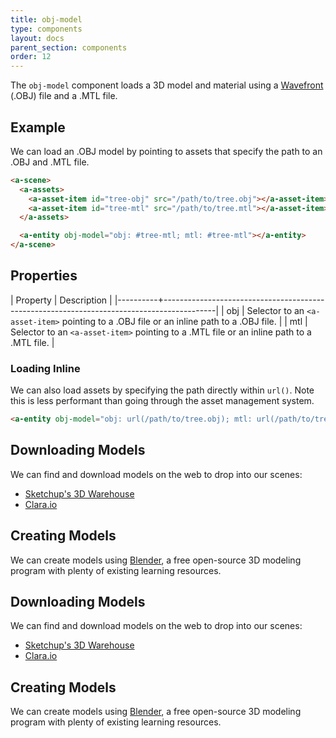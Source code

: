 ```yaml
---
title: obj-model
type: components
layout: docs
parent_section: components
order: 12
---
```


The `obj-model` component loads a 3D model and material using a [Wavefront](https://en.wikipedia.org/wiki/Wavefront) (.OBJ) file and a .MTL file.

## Example

We can load an .OBJ model by pointing to assets that specify the path to an .OBJ and .MTL file.

```html
<a-scene>
  <a-assets>
    <a-asset-item id="tree-obj" src="/path/to/tree.obj"></a-asset-item>
    <a-asset-item id="tree-mtl" src="/path/to/tree.mtl"></a-asset-item>
  </a-assets>

  <a-entity obj-model="obj: #tree-mtl; mtl: #tree-mtl"></a-entity>
</a-scene>
```

## Properties

| Property | Description                                                                               |
|----------+-------------------------------------------------------------------------------------------|
| obj      | Selector to an `<a-asset-item>` pointing to a .OBJ file or an inline path to a .OBJ file. |
| mtl      | Selector to an `<a-asset-item>` pointing to a .MTL file or an inline path to a .MTL file. |

### Loading Inline

We can also load assets by specifying the path directly within `url()`. Note this is less performant than going through the asset management system.

```html
<a-entity obj-model="obj: url(/path/to/tree.obj); mtl: url(/path/to/tree.mtl)"></a-entity>
```

## Downloading Models

We can find and download models on the web to drop into our scenes:

- [Sketchup's 3D Warehouse](https://3dwarehouse.sketchup.com)
- [Clara.io](https://clara.io)

## Creating Models

We can create models using [Blender](https://www.blender.org/), a free open-source 3D modeling program with plenty of existing learning resources.

## Downloading Models

We can find and download models on the web to drop into our scenes:

- [Sketchup's 3D Warehouse](https://3dwarehouse.sketchup.com)
- [Clara.io](https://clara.io)

## Creating Models

We can create models using [Blender](https://www.blender.org/), a free open-source 3D modeling program with plenty of existing learning resources.
